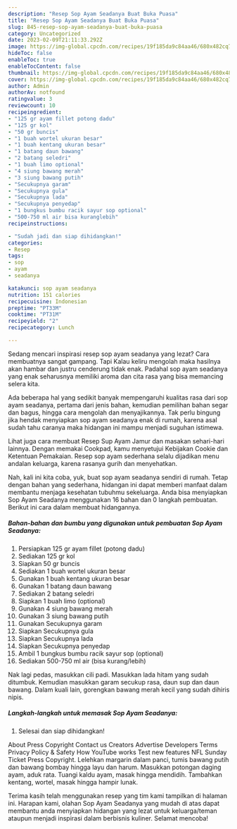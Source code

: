 ```yaml
---
description: "Resep Sop Ayam Seadanya Buat Buka Puasa"
title: "Resep Sop Ayam Seadanya Buat Buka Puasa"
slug: 845-resep-sop-ayam-seadanya-buat-buka-puasa
category: Uncategorized
date: 2023-02-09T21:11:33.292Z
image: https://img-global.cpcdn.com/recipes/19f185da9c84aa46/680x482cq70/sop-ayam-seadanya-foto-resep-utama.jpg
hideToc: false
enableToc: true
enableTocContent: false
thumbnail: https://img-global.cpcdn.com/recipes/19f185da9c84aa46/680x482cq70/sop-ayam-seadanya-foto-resep-utama.jpg
cover: https://img-global.cpcdn.com/recipes/19f185da9c84aa46/680x482cq70/sop-ayam-seadanya-foto-resep-utama.jpg
author: Admin
authorAv: notfound
ratingvalue: 3
reviewcount: 10
recipeingredient:
- "125 gr ayam fillet potong dadu"
- "125 gr kol"
- "50 gr buncis"
- "1 buah wortel ukuran besar"
- "1 buah kentang ukuran besar"
- "1 batang daun bawang"
- "2 batang seledri"
- "1 buah limo optional"
- "4 siung bawang merah"
- "3 siung bawang putih"
- "Secukupnya garam"
- "Secukupnya gula"
- "Secukupnya lada"
- "Secukupnya penyedap"
- "1 bungkus bumbu racik sayur sop optional"
- "500-750 ml air bisa kuranglebih"
recipeinstructions:

- "Sudah jadi dan siap dihidangkan!"
categories:
- Resep
tags:
- sop
- ayam
- seadanya

katakunci: sop ayam seadanya 
nutrition: 151 calories
recipecuisine: Indonesian
preptime: "PT33M"
cooktime: "PT31M"
recipeyield: "2"
recipecategory: Lunch

---
```



Sedang mencari inspirasi resep sop ayam seadanya yang lezat? Cara membuatnya sangat gampang. Tapi Kalau keliru mengolah maka hasilnya akan hambar dan justru cenderung tidak enak. Padahal sop ayam seadanya yang enak seharusnya memiliki aroma dan cita rasa yang bisa memancing selera kita.


Ada beberapa hal yang sedikit banyak mempengaruhi kualitas rasa dari sop ayam seadanya, pertama dari jenis bahan, kemudian pemilihan bahan segar dan bagus, hingga cara mengolah dan menyajikannya. Tak perlu bingung jika hendak menyiapkan sop ayam seadanya enak di rumah, karena asal sudah tahu caranya maka hidangan ini mampu menjadi suguhan istimewa.

Lihat juga cara membuat Resep Sup Ayam Jamur dan masakan sehari-hari lainnya. Dengan memakai Cookpad, kamu menyetujui Kebijakan Cookie dan Ketentuan Pemakaian. Resep sop ayam sederhana selalu dijadikan menu andalan keluarga, karena rasanya gurih dan menyehatkan.


Nah, kali ini kita coba, yuk, buat sop ayam seadanya sendiri di rumah. Tetap dengan bahan yang sederhana, hidangan ini dapat memberi manfaat dalam membantu menjaga kesehatan tubuhmu sekeluarga. Anda bisa menyiapkan Sop Ayam Seadanya menggunakan 16 bahan dan 0 langkah pembuatan. Berikut ini cara dalam membuat hidangannya.

<!--inarticleads1-->

##### Bahan-bahan dan bumbu yang digunakan untuk pembuatan Sop Ayam Seadanya:

1. Persiapkan 125 gr ayam fillet (potong dadu)
1. Sediakan 125 gr kol
1. Siapkan 50 gr buncis
1. Sediakan 1 buah wortel ukuran besar
1. Gunakan 1 buah kentang ukuran besar
1. Gunakan 1 batang daun bawang
1. Sediakan 2 batang seledri
1. Siapkan 1 buah limo (optional)
1. Gunakan 4 siung bawang merah
1. Gunakan 3 siung bawang putih
1. Gunakan Secukupnya garam
1. Siapkan Secukupnya gula
1. Siapkan Secukupnya lada
1. Siapkan Secukupnya penyedap
1. Ambil 1 bungkus bumbu racik sayur sop (optional)
1. Sediakan 500-750 ml air (bisa kurang/lebih)


Nak lagi pedas, masukkan cili padi. Masukkan lada hitam yang sudah ditumbuk. Kemudian masukkan garam secukup rasa, daun sup dan daun bawang. Dalam kuali lain, gorengkan bawang merah kecil yang sudah dihiris nipis. 

<!--inarticleads2-->

##### Langkah-langkah untuk memasak Sop Ayam Seadanya:


1. Selesai dan siap dihidangkan!

About Press Copyright Contact us Creators Advertise Developers Terms Privacy Policy &amp; Safety How YouTube works Test new features NFL Sunday Ticket Press Copyright. Lelehkan margarin dalam panci, tumis bawang putih dan bawang bombay hingga layu dan harum. Masukkan potongan daging ayam, aduk rata. Tuangi kaldu ayam, masak hingga mendidih. Tambahkan kentang, wortel, masak hingga hampir lunak. 

Terima kasih telah menggunakan resep yang tim kami tampilkan di halaman ini. Harapan kami, olahan Sop Ayam Seadanya yang mudah di atas dapat membantu anda menyiapkan hidangan yang lezat untuk keluarga/teman ataupun menjadi inspirasi dalam berbisnis kuliner. Selamat mencoba!
